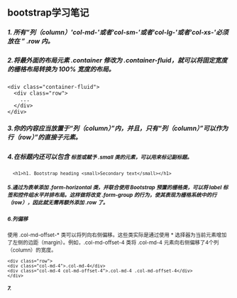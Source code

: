 ## bootstrap学习笔记
##### 1. 所有“列（column）'col-md-*'或者'col-sm-*'或者'col-lg-*'或者'col-xs-*'必须放在 ” .row 内。  
##### 2.将最外面的布局元素 .container 修改为 .container-fluid，就可以将固定宽度的栅格布局转换为 100% 宽度的布局。
```
<div class="container-fluid">
  <div class="row">
    ...
  </div>
</div>
```
##### 3.你的内容应当放置于“列（column）”内，并且，只有“列（column）”可以作为行（row）”的直接子元素。
##### 4.在标题内还可以包含 <small> 标签或赋予 .small 类的元素，可以用来标记副标题。
```
  <h1>h1. Bootstrap heading <small>Secondary text</small></h1>
```
##### 5.通过为表单添加 .form-horizontal 类，并联合使用 Bootstrap 预置的栅格类，可以将 label 标签和控件组水平并排布局。这样做将改变 .form-group 的行为，使其表现为栅格系统中的行（row），因此就无需再额外添加 .row 了。
##### 6.列偏移
  使用 .col-md-offset-* 类可以将列向右侧偏移。这些类实际是通过使用 * 选择器为当前元素增加了左侧的边距（margin）。例如，.col-md-offset-4 类将 .col-md-4 元素向右侧偏移了4个列（column）的宽度。  
  ```
  <div class="row">
  <div class="col-md-4">.col-md-4</div>
  <div class="col-md-4 col-md-offset-4">.col-md-4 .col-md-offset-4</div>
</div>
 ```
##### 7. 
